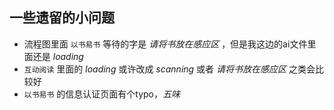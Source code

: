 <!-- ## Tips
- 必须1920*1080的分辨率才可以看到整个页面
- ~~pack文件夹里是nw.js打包的桌面程序，另外后续做与外设通信的时候需要nw.js来使用npm的包~~
- `演示.mp4` 是简要的一个演示录屏

## TODO
- 首页的那个小背景用processing做成动图
- 首页点击之后添加 *请把您要交换的书放在桌面上* 之类的等待提示
- 第二页的 `五味书屋` 是笔误，陈一诺注意改下，我改过一遍懒得改了
- 书籍推荐的两个切换的时候有点移位，我有时间时候把图片处理一下
- 页面之间的过渡效果考虑要不要做下 -->

## 一些遗留的小问题
- 流程图里面 `以书易书` 等待的字是 *请将书放在感应区* ，但是我这边的ai文件里面还是 *loading*
- `互动阅读` 里面的 *loading* 或许改成 *scanning* 或者 *请将书放在感应区* 之类会比较好
- `以书易书` 的信息认证页面有个typo，*五味*
